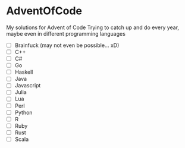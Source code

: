 # AdventOfCode
My solutions for Advent of Code
Trying to catch up and do every year, maybe even in different programming languages

- [ ] Brainfuck (may not even be possible... xD)
- [ ] C++
- [ ] C#
- [ ] Go
- [ ] Haskell
- [ ] Java
- [ ] Javascript
- [ ] Julia
- [ ] Lua
- [ ] Perl
- [ ] Python
- [ ] R
- [ ] Ruby
- [ ] Rust
- [ ] Scala
